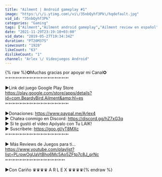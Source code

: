 ```yaml
---
title: "Ailment | Android gameplay #1"
image: "https:\/\/i.ytimg.com\/vi\/35nbQyhf3Pk\/hqdefault.jpg"
vid_id: "35nbQyhf3Pk"
categories: "Gaming"
tags: ["Ailment","Ailment android gameplay","Ailment review en español"]
date: "2021-11-29T23:19:10+03:00"
vid_date: "2019-05-27T19:34:34Z"
duration: "PT20M37S"
viewcount: "1928"
likeCount: "63"
dislikeCount: "1"
channel: "Arlex \/ Videojuegos Android"
---
```

{% raw %}✪Muchas gracias por apoyar mi Canal✪<br />➳➳➳➳➳➳➳➳➳➳➳➳➳➳➳➳➳➳<br /><br />▶Link del juego Google Play Store <br /><a rel="nofollow" target="blank" href="https://play.google.com/store/apps/details?id=com.BeardyBird.Ailment&amp;hl=es">https://play.google.com/store/apps/details?id=com.BeardyBird.Ailment&amp;hl=es</a><br />➳➳➳➳➳➳➳➳➳➳➳➳➳➳➳➳➳➳<br /><br />▶Donaciones: <a rel="nofollow" target="blank" href="https://www.paypal.me/Arlex4">https://www.paypal.me/Arlex4</a>  <br />▶ Chatea conmigo en Discord: <a rel="nofollow" target="blank" href="https://discord.gg/hZ7xG3q">https://discord.gg/hZ7xG3q</a>  <br />▶ Si te gustó el video Apóyalo con Tu LAIK!<br />▶ Suscribete:  <a rel="nofollow" target="blank" href="https://goo.gl/yT8MXc">https://goo.gl/yT8MXc</a> <br />➳➳➳➳➳➳➳➳➳➳➳➳➳➳➳➳➳➳<br /><br />▶ Más Reviews de Juegos para ti…<br /><a rel="nofollow" target="blank" href="https://www.youtube.com/playlist?list=PLrpwOgUaVtBho6Mc5Ao5ZFtp7c8J_qrNc">https://www.youtube.com/playlist?list=PLrpwOgUaVtBho6Mc5Ao5ZFtp7c8J_qrNc</a><br />➳➳➳➳➳➳➳➳➳➳➳➳➳➳➳➳➳<br /><br />▶Con Cariño ♛♛♛♛ A R L E X ♛♛♛♛{% endraw %}

